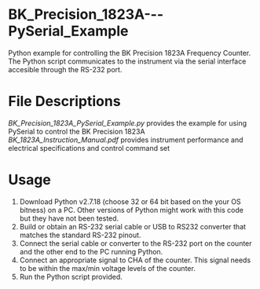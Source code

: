 # BK_Precision_1823A---PySerial_Example
Python example for controlling the BK Precision 1823A Frequency Counter. The Python script communicates to the instrument via the serial interface accesible through the RS-232 port.  

# File Descriptions
*BK_Precision_1823A_PySerial_Example.py* provides the example for using PySerial to control the BK Precision 1823A
*BK_1823A_Instruction_Manual.pdf* provides instrument performance and electrical specifications and control command set

# Usage
1. Download Python v2.7.18 (choose 32 or 64 bit based on the your OS bitness) on a PC.  Other versions of Python might work with this code but they have not been tested.
2. Build or obtain an RS-232 serial cable or USB to RS232 converter that matches the standard RS-232 pinout.
3. Connect the serial cable or converter to the RS-232 port on the counter and the other end to the PC running Python. 
4. Connect an appropriate signal to CHA of the counter.  This signal needs to be within the max/min voltage levels of the counter.
5. Run the Python script provided.
